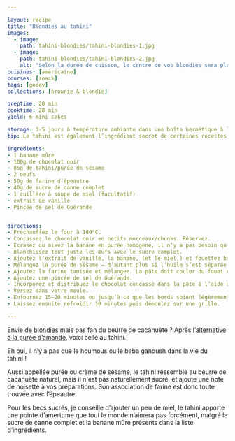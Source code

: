 ```yaml
---

layout: recipe
title: "Blondies au tahini"
images:
  - image:
    path: tahini-blondies/tahini-blondies-1.jpg
  - image:
    path: tahini-blondies/tahini-blondies-2.jpg
    alt: "Selon la durée de cuisson, le centre de vos blondies sera plus ou moins coulant. Ici, il ne l’est pas du tout, les blondies ayant passé quelques minutes de plus dans le four. Le résultat est par conséquent plus compact, plus proche de ce qu’on peut trouver dans la grande distribution, ce qui peut aussi être un objectif si, par exemple, vous voulez rendre ces blondies plus facilement transportables."
cuisines: [américaine]
courses: [snack]
tags: [gooey]
collections: [brownie & blondie]

preptime: 20 min
cooktime: 20 min
yield: 6 mini cakes

storage: 3-5 jours à température ambiante dans une boîte hermétique à l'abri de la lumière et de la chaleur. Ou congélateur pour 2–3 mois.
tip: Le tahini est également l’ingrédient secret de certaines recettes de cookies

ingredients:
- 1 banane mûre
- 100g de chocolat noir
- 85g de tahini/purée de sésame 
- 2 oeufs 
- 50g de farine d’épeautre 
- 40g de sucre de canne complet 
- 1 cuillère à soupe de miel (facultatif)
- extrait de vanille
- Pincée de sel de Guérande 


directions:
- Préchauffez le four à 180°C.
- Concassez le chocolat noir en petits morceaux/chunks. Réservez.
- Écrasez ou mixez la banane en purée homogène, il n’y a pas besoin qu’elle soit parfaitement lisse.
- Blanchissez tout juste les œufs avec le sucre complet. 
- Ajoutez l’extrait de vanille, la banane, (et le miel,) et fouettez bien.
- Mélangez la purée de sésame – d’autant plus si l’huile s’est séparée à la surface – et ajoutez-la dans le bol des ingrédients humides. Fouettez jusqu’à obtenir une belle crème.
- Ajoutez la farine tamisée et mélangez. La pâte doit couler du fouet en ruban.
- Ajoutez une pincée de sel de Guérande.
- Incorporez et distribuez le chocolat concassé dans la pâte à l’aide d’une spatule/maryse. 
- Versez dans votre moule.
- Enfournez 15–20 minutes ou jusqu’à ce que les bords soient légèrement dorés.
- Laissez ensuite refroidir 10 minutes puis démoulez sur une grille.

---
```


Envie de [blondies](PBB-blondies.html) mais pas fan du beurre de cacahuète&nbsp;? Après [l’alternative à la purée d’amande](Em-blondies.html), voici celle au tahini.

Eh oui, il n’y a pas que le houmous ou le baba ganoush dans la vie du tahini&nbsp;!

Aussi appellée purée ou crème de sésame, le tahini ressemble au beurre de cacahuète naturel, mais il n'est pas naturellement sucré, et ajoute une note de noisette à vos préparations. Son association de farine est donc toute trouvée avec l’épeautre.

Pour les becs sucrés, je conseille d’ajouter un peu de miel, le tahini apporte une pointe d’amertume que tout le monde n’aimera pas forcément, malgré le sucre de canne complet et la banane mûre présents dans la liste d’ingrédients.
